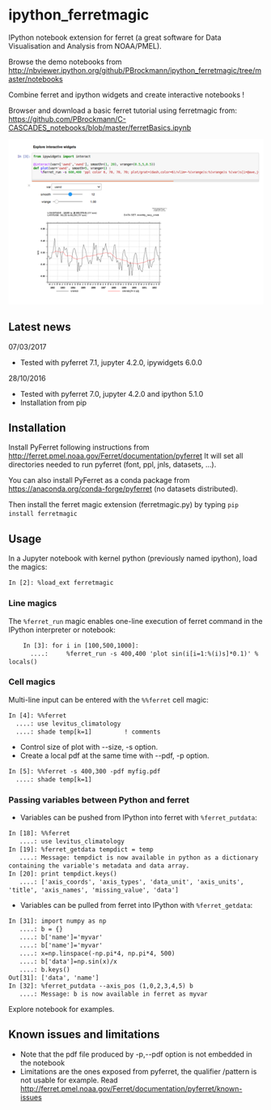 ipython_ferretmagic
===================

IPython notebook extension for ferret (a great software for Data Visualisation and Analysis from NOAA/PMEL).

Browse the demo notebooks from http://nbviewer.ipython.org/github/PBrockmann/ipython_ferretmagic/tree/master/notebooks

Combine ferret and ipython widgets and create interactive notebooks !

Browser and download a basic ferret tutorial using ferretmagic from: https://github.com/PBrockmann/C-CASCADES_notebooks/blob/master/ferretBasics.ipynb

![ScreenShot](./images/ferretmagic_widgets.png)

## Latest news 

07/03/2017
 * Tested with pyferret 7.1, jupyter 4.2.0, ipywidgets 6.0.0

28/10/2016 
 * Tested with pyferret 7.0, jupyter 4.2.0 and ipython 5.1.0
 * Installation from pip

## Installation

Install PyFerret following instructions from http://ferret.pmel.noaa.gov/Ferret/documentation/pyferret
It will set all directories needed to run pyferret (font, ppl, jnls, datasets, ...).

You can also install PyFerret as a conda package from https://anaconda.org/conda-forge/pyferret (no datasets distributed).

Then install the ferret magic extension (ferretmagic.py) by typing
```pip install ferretmagic```
    
## Usage

In a Jupyter notebook with kernel python (previously named ipython), load the magics:

    In [2]: %load_ext ferretmagic
   
### Line magics

The `%ferret_run` magic enables one-line execution of ferret command in the IPython interpreter or notebook:

```
    In [3]: for i in [100,500,1000]:
      ....: 	%ferret_run -s 400,400 'plot sin(i[i=1:%(i)s]*0.1)' % locals()
```

### Cell magics

Multi-line input can be entered with the `%%ferret` cell magic:

```
In [4]: %%ferret
  ....: use levitus_climatology
  ....: shade temp[k=1]			! comments
```

* Control size of plot with --size, -s option.
* Create a local pdf at the same time with --pdf, -p option.

```
In [5]: %%ferret -s 400,300 -pdf myfig.pdf
  ....: shade temp[k=1]			
```

### Passing variables between Python and ferret 

* Variables can be pushed from IPython into ferret with `%ferret_putdata`:

```
In [18]: %%ferret
   ....: use levitus_climatology
In [19]: %ferret_getdata tempdict = temp
   ....: Message: tempdict is now available in python as a dictionary containing the variable's metadata and data array.
In [20]: print tempdict.keys()
   ....: ['axis_coords', 'axis_types', 'data_unit', 'axis_units', 'title', 'axis_names', 'missing_value', 'data']
```

* Variables can be pulled from ferret into IPython with `%ferret_getdata`:

```
In [31]: import numpy as np
   ....: b = {}
   ....: b['name']='myvar'
   ....: b['name']='myvar'
   ....: x=np.linspace(-np.pi*4, np.pi*4, 500)
   ....: b['data']=np.sin(x)/x
   ....: b.keys()
Out[31]: ['data', 'name']
In [32]: %ferret_putdata --axis_pos (1,0,2,3,4,5) b
   ....: Message: b is now available in ferret as myvar
```

Explore notebook for examples.

## Known issues and limitations

* Note that the pdf file produced by -p,--pdf option is not embedded in the notebook
* Limitations are the ones exposed from pyferret, the qualifier /pattern is not usable for example. Read http://ferret.pmel.noaa.gov/Ferret/documentation/pyferret/known-issues

